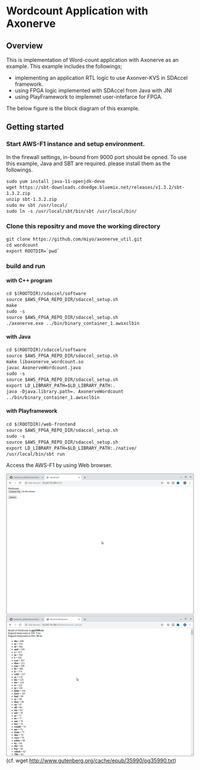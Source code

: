 # Wordcount Application with Axonerve

## Overview
This is implementation of Word-count application with Axonerve as an example.
This example includes the followings;
- implementing an application RTL logic to use Axonver-KVS in SDAccel framework.
- using FPGA logic implemented with SDAccel from Java with JNI
- using PlayFramework to implemnet user-intefarce for FPGA.

The below figure is the block diagram of this example.

## Getting started

### Start AWS-F1 instance and setup environment.
In the firewall settings, in-bound from 9000 port should be opned.
To use this example, Java and SBT are required. please install them as the followings.
```
sudo yum install java-11-openjdk-deve
wget https://sbt-downloads.cdnedge.bluemix.net/releases/v1.3.2/sbt-1.3.2.zip
unzip sbt-1.3.2.zip
sudo mv sbt /usr/local/
sudo ln -s /usr/local/sbt/bin/sbt /usr/local/bin/
```

### Clone this repositry and move the working directory

```
git clone https://github.com/miyo/axonerve_util.git
cd wordcount
export ROOTDIR=`pwd`
```

### build and run

#### with C++ program

```
cd $(ROOTDIR)/sdaccel/software
source $AWS_FPGA_REPO_DIR/sdaccel_setup.sh 
make
sudo -s
source $AWS_FPGA_REPO_DIR/sdaccel_setup.sh 
./axonerve.exe ../bin/binary_container_1.awsxclbin
```

#### with Java

```
cd $(ROOTDIR)/sdaccel/software
source $AWS_FPGA_REPO_DIR/sdaccel_setup.sh 
make libaxonerve_wordcount.so
javac AxonerveWordcount.java
sudo -s
source $AWS_FPGA_REPO_DIR/sdaccel_setup.sh 
export LD_LIBRARY_PATH=$LD_LIBRARY_PATH:.
java -Djava.library.path=. AxonerveWordcount ../bin/binary_container_1.awsxclbin
```

#### with Playframework

```
cd $(ROOTDIR)/web-frontend
source $AWS_FPGA_REPO_DIR/sdaccel_setup.sh 
sudo -s
source $AWS_FPGA_REPO_DIR/sdaccel_setup.sh 
export LD_LIBRARY_PATH=$LD_LIBRARY_PATH:./native/
/usr/local/bin/sbt run
```
Access the AWS-F1 by using Web browser.

![overview](https://github.com/miyo/axonerve_util/raw/master/wordcount/figs/frontpage.png)
![overview](https://github.com/miyo/axonerve_util/raw/master/wordcount/figs/result.png)
(cf. wget http://www.gutenberg.org/cache/epub/35990/pg35990.txt)
